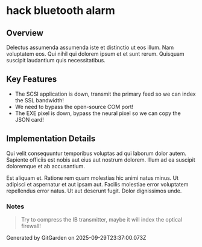 # hack bluetooth alarm

## Overview
Delectus assumenda assumenda iste et distinctio ut eos illum. Nam voluptatem eos. Qui nihil qui dolorem ipsum et et sunt rerum. Quisquam suscipit laudantium quis necessitatibus.

## Key Features
- The SCSI application is down, transmit the primary feed so we can index the SSL bandwidth!
- We need to bypass the open-source COM port!
- The EXE pixel is down, bypass the neural pixel so we can copy the JSON card!

## Implementation Details
Qui velit consequuntur temporibus voluptas ad qui laborum dolor autem. Sapiente officiis est nobis aut eius aut nostrum dolorem. Illum ad ea suscipit doloremque et ab accusantium.
 Est aliquam et. Ratione rem quam molestias hic animi natus minus. Ut adipisci et aspernatur et aut ipsam aut. Facilis molestiae error voluptatem repellendus error natus. Ut aut deserunt fugit. Dolor dignissimos unde.

### Notes
> Try to compress the IB transmitter, maybe it will index the optical firewall!

Generated by GitGarden on 2025-09-29T23:37:00.073Z